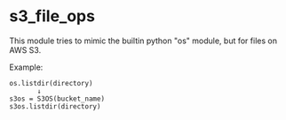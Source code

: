 # s3_file_ops


This module tries to mimic the builtin python "os" module, but for files on AWS S3.

Example:
```
os.listdir(directory)
       ↓ 
s3os = S3OS(bucket_name)
s3os.listdir(directory)
```
